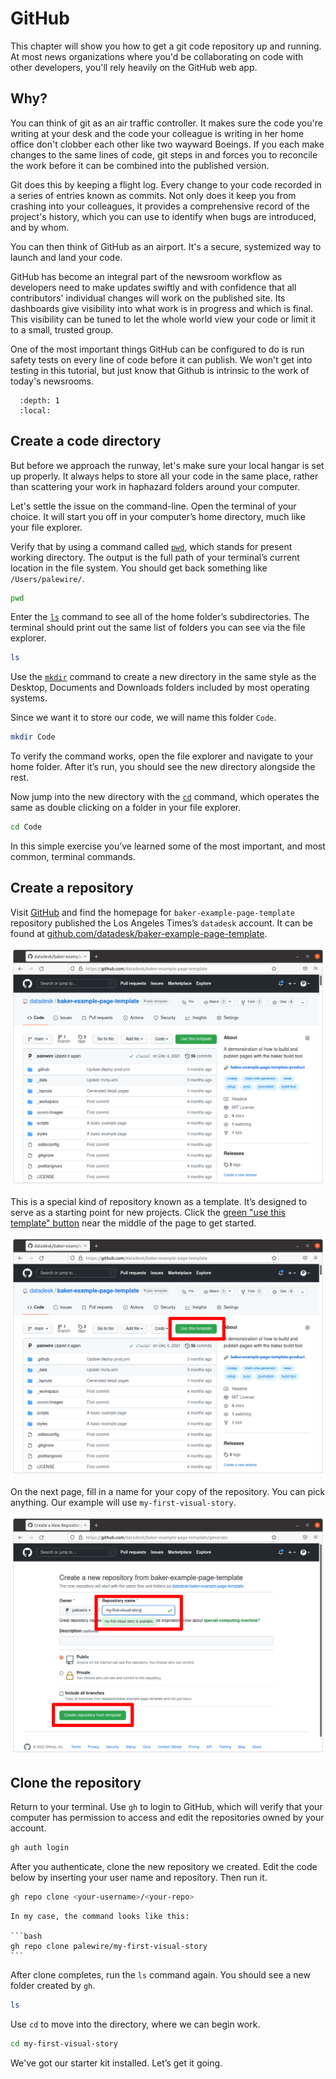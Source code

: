 # GitHub

This chapter will show you how to get a git code repository up and running. At most news organizations where you'd be collaborating on code with other developers, you'll rely heavily on the GitHub web app.

## Why?

You can think of git as an air traffic controller. It makes sure the code you're writing at your desk and the code your colleague is writing in her home office don't clobber each other like two wayward Boeings. If you each make changes to the same lines of code, git steps in and forces you to reconcile the work before it can be combined into the published version.

Git does this by keeping a flight log. Every change to your code recorded in a series of entries known as commits. Not only does it keep you from crashing into your colleagues, it provides a comprehensive record of the project's history, which you can use to identify when bugs are introduced, and by whom.

You can then think of GitHub as an airport. It's a secure, systemized way to launch and land your code.

GitHub has become an integral part of the newsroom workflow as developers need to make updates swiftly and with confidence that all contributors' individual changes will work on the published site. Its dashboards give visibility into what work is in progress and which is final. This visibility can be tuned to let the whole world view your code or limit it to a small, trusted group.

One of the most important things GitHub can be configured to do is run safety tests on every line of code before it can publish. We won't get into testing in this tutorial, but just know that Github is intrinsic to the work of today's newsrooms.




```{contents} Sections
  :depth: 1
  :local:
```

## Create a code directory

But before we approach the runway, let's make sure your local hangar is set up properly. It always helps to store all your code in the same place, rather than scattering your work in haphazard folders around your computer.

Let's settle the issue on the command-line. Open the terminal of your choice. It will start you off in your computer’s home directory, much like your file explorer.

Verify that by using a command called [`pwd`](https://en.wikipedia.org/wiki/Pwd), which stands for present working directory. The output is the full path of your terminal’s current location in the file system. You should get back something like `/Users/palewire/`.

```bash
pwd
```

Enter the [`ls`](https://en.wikipedia.org/wiki/Ls) command to see all of the home folder’s subdirectories. The terminal should print out the same list of folders you can see via the file explorer.

```bash
ls
```

Use the [`mkdir`](https://en.wikipedia.org/wiki/Mkdir) command to create a new directory in the same style as the Desktop, Documents and Downloads folders included by most operating systems.

Since we want it to store our code, we will name this folder `Code`.

```bash
mkdir Code
```

To verify the command works, open the file explorer and navigate to your home folder. After it’s run, you should see the new directory alongside the rest.

Now jump into the new directory with the [`cd`](<https://en.wikipedia.org/wiki/Cd_(command)>) command, which operates the same as double clicking on a folder in your file explorer.

```bash
cd Code
```

In this simple exercise you’ve learned some of the most important, and most common, terminal commands.

## Create a repository

Visit [GitHub](http://www.github.com) and find the homepage for `baker-example-page-template` repository published the Los Angeles Times’s `datadesk` account. It can be found at [github.com/datadesk/baker-example-page-template](https://github.com/datadesk/baker-example-page-template).

[![new repo button](_static/template-page.png)](https://github.com/datadesk/baker-example-page-template)

This is a special kind of repository known as a template. It’s designed to serve as a starting point for new projects. Click the [green "use this template" button](https://github.com/datadesk/baker-example-page-template/generate) near the middle of the page to get started.

[![click it](_static/template-button.png)](https://github.com/datadesk/baker-example-page-template/generate)

On the next page, fill in a name for your copy of the repository. You can pick anything. Our example will use `my-first-visual-story`.

![new repo](_static/new-repo.png)

## Clone the repository

Return to your terminal. Use `gh` to login to GitHub, which will verify that your computer has permission to access and edit the repositories owned by your account.

```bash
gh auth login
```

After you authenticate, clone the new repository we created. Edit the code below by inserting your user name and repository. Then run it.

```bash
gh repo clone <your-username>/<your-repo>
```

````{note}
In my case, the command looks like this:

```bash
gh repo clone palewire/my-first-visual-story
```
````

After clone completes, run the `ls` command again. You should see a new folder created by `gh`.

```bash
ls
```

Use `cd` to move into the directory, where we can begin work.

```bash
cd my-first-visual-story
```

We've got our starter kit installed. Let’s get it going.
